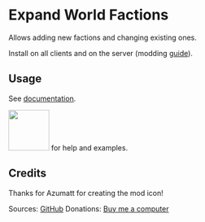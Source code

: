 # Expand World Factions

Allows adding new factions and changing existing ones.

Install on all clients and on the server (modding [guide](https://youtu.be/L9ljm2eKLrk)).

## Usage

See [documentation](https://github.com/JereKuusela/valheim-expand_world_factions/blob/main/README.md).

[<img width="80px" style="margin-bottom: -4" src="https://cdn.prod.website-files.com/6257adef93867e50d84d30e2/636e0b5493894cf60b300587_full_logo_white_RGB.svg">](https://discord.gg/VFRJcPwUdm) for help and examples.

## Credits

Thanks for Azumatt for creating the mod icon!

Sources: [GitHub](https://github.com/JereKuusela/valheim-expand_world_factions)
Donations: [Buy me a computer](https://www.buymeacoffee.com/jerekuusela)

